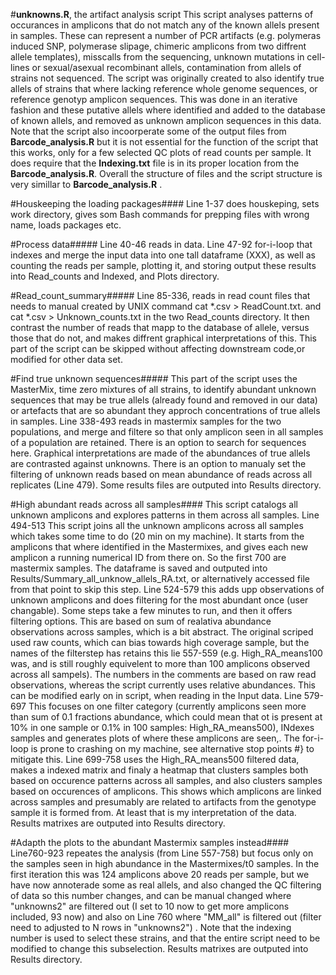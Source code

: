 #**unknowns.R**, the artifact analysis script
This script analyses patterns of occurances in amplicons that do not match any of the known allels present in samples. These can represent a number of PCR artifacts (e.g. polymeras induced SNP, polymerase slipage, chimeric amplicons from two diffrent allele templates), misscalls from the sequencing, unknown mutations in cell-lines or sexual/asexual recombinant allels, contamination from allels of strains not sequenced. The script was originally created to also identify true allels of strains that where lacking reference whole genome sequences, or reference genotyp amplicon sequences. This was done in an iterative fashion and these putative allels where identified and added to the database of known allels, and removed as unknown amplicon sequences in this data. Note that the script also incoorperate some of the output files from **Barcode_analysis.R** but it is not essential for the function of the script that this works, only for a few selected QC plots of read counts per sample. It does require that the **Indexing.txt** file is in its proper location from the **Barcode_analysis.R**. Overall the structure of files and the script structure is very simillar to **Barcode_analysis.R** .

#Houskeeping the loading packages####
Line 1-37 does houskeping, sets work directory, gives som Bash commands for prepping files with wrong name, loads packages etc.

#Process data#####
Line 40-46 reads in data.
Line 47-92 for-i-loop that indexes and merge the input data into one tall dataframe (XXX), as well as counting the reads per sample, plotting it,  and storing output these results into Read_counts and Indexed, and Plots directory.

#Read_count_summary#####
Line 85-336, reads in read count files that needs to manual created by UNIX command cat *.csv > ReadCount.txt. and cat *.csv > Unknown_counts.txt  in the two Read_counts directory. It then contrast the number of reads that mapp to the database of allele, versus those that do not, and makes diffrent graphical interpretations of this. This part of the script can be skipped without affecting downstream code,or modified for other data set.

#Find true unknown sequences#####
This part of the script uses the MasterMix, time zero mixtures of all strains, to identify abundant unknown sequences that may be true allels (already found and removed in our data) or artefacts that are so abundant they approch concentrations of true allels in samples.
Line 338-493 reads in mastermix samples for the two populations, and merge and filtere so that only amplicon seen in all samples of a population are retained. There is an option to search for sequences here. Graphical interpretations are made of the abundances of true allels are contrasted against unknowns. There is an option to manualy set the filtering of unknown reads based on mean abundance of reads across all replicates (Line 479). Some results files are outputed into Results directory. 

#High abundant reads across all samples####
This script catalogs all unknown amplicons and explores patterns in them across all samples.
Line 494-513 This script joins all the unknown amplicons across all samples which takes some time to do (20 min on my machine). It starts from the amplicons that where identified in the Mastermixes, and gives each new amplicon a running numerical ID from there on. So the first 700 are mastermix samples. The dataframe is saved and outputed into Results/Summary_all_unknow_allels_RA.txt, or alternatively accessed file from that point to skip this step.
Line 524-579 this adds upp observations of unknown amplicons and does filtering for the most abundant once (user changable). Some steps take a few minutes to run, and then it offers filtering options. This are based on sum of realativa abundance observations across samples, which is a bit abstract. The original scriped used raw counts, which can bias towards high coverage sample, but the names of the filterstep has retains this lie 557-559 (e.g. High_RA_means100 was, and is still roughly equivelent to more than 100 amplicons observed across all sampels). The numbers in the comments are based on raw read observations, whereas the script currently uses relative abundances. This can be modified early on in script, when reading in the Input data.
Line 579-697 This focuses on one filter category (currently amplicons seen more than sum of 0.1 fractions abundance, which could mean that ot is present at 10% in one sample or 0.1% in 100 samples: High_RA_means500), INdexes samples and generates plots of where these amplicons are seen,. The for-i-loop is prone to crashing on my machine, see alternative stop points #} to mitigate this.
Line 699-758 uses the High_RA_means500 filtered data, makes a indexed matrix and finaly a heatmap that clusters samples both based on occurence patterns across all samples, and also clusters samples based on occurences of amplicons. This shows which amplicons are linked across samples and presumably are related to artifacts from the genotype sample it is formed from. At least that is my interpretation of the data. Results matrixes are outputed into Results directory.

#Adapth the plots to the abundant Mastermix samples instead####
Line760-923 repeates the analysis (from Line 557-758) but focus only on the samples seen in high abundance in the Mastermixes/t0 samples. In the first iteration this was 124 amplicons above 20 reads per sample, but we have now annoterade some as real allels, and also changed the QC filtering of data so this number changes, and can be manual changed where "unknowns2" are filtered out (I set to 10 now to get more amplicons included, 93 now) and also on Line 760 where "MM_all" is filtered out (filter need to adjusted to N rows in "unknowns2") . Note that the indexing number is used to select these strains, and that the entire script need to be modified to change this subselection.  Results matrixes are outputed into Results directory.